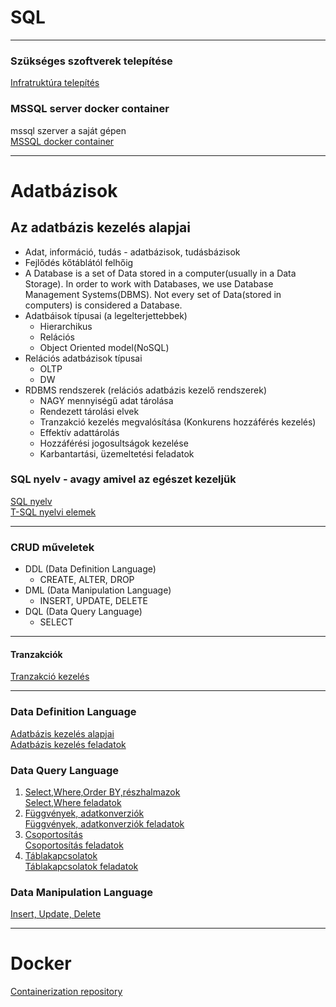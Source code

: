 # SQL  
---  
### Szükséges szoftverek telepítése  
[Infratruktúra telepítés](./00-Infrastruktura.md)  

### MSSQL server docker container  
mssql szerver a saját gépen   
[MSSQL docker container](./mssqldocker.md)  

--- 

# Adatbázisok 

## Az adatbázis kezelés alapjai  
- Adat, információ, tudás - adatbázisok, tudásbázisok  
- Fejlődés kőtáblától felhőig  
- A Database is a set of Data stored in a computer(usually in a Data Storage). In order to work with Databases, we use Database Management Systems(DBMS). Not every set of Data(stored in computers) is considered a Database.  
- Adatbáisok típusai (a legelterjettebbek)  
    * Hierarchikus  
    * Relációs   
    * Object Oriented model(NoSQL)  
- Relációs adatbázisok típusai  
    * OLTP  
    * DW   
- RDBMS rendszerek (relációs adatbázis kezelő rendszerek)
    * NAGY mennyiségű adat tárolása
    * Rendezett tárolási elvek
    * Tranzakció kezelés megvalósítása (Konkurens hozzáférés kezelés)
    * Effektív adattárolás
    * Hozzáférési jogosultságok kezelése
    * Karbantartási, üzemeltetési feladatok 

### SQL nyelv - avagy amivel az egészet kezeljük
[SQL nyelv](https://e-learning.training360.com/courses/take/1bevezetes-az-sql-server-hasznalataba/lessons/10708968-a-t-sql-nyelvek)  
[T-SQL nyelvi elemek](https://e-learning.training360.com/courses/take/1bevezetes-az-sql-server-hasznalataba/lessons/10709002-a-t-sql-fontosabb-nyelvi-elemei)

---   

### CRUD műveletek
* DDL (Data Definition Language)
    - CREATE, ALTER, DROP
* DML (Data Manipulation Language)
    - INSERT, UPDATE, DELETE
* DQL (Data Query Language)
    - SELECT

---  

#### Tranzakciók
[Tranzakció kezelés](./03-transactions.md)  

---  

### Data Definition Language
[Adatbázis kezelés alapjai](./01-Adatbazis.md)  
[Adatbázis kezelés feladatok](./exercises/01-Adatbazis-feladatok.md)       

### Data Query Language
1. [Select,Where,Order BY,részhalmazok](./02-dql1-select-where.md)  
    [Select,Where feladatok](./exercises/02-dql1-select-where-feladatok.md)  
2. [Függvények, adatkonverziók](./02-dql2-functions.md)  
    [Függvények, adatkonverziók feladatok](./exercises/02-dql2-functions-feladatok.md)  
3. [Csoportosítás](./02-dql3-groupby.md)  
    [Csoportosítás feladatok](./exercises/02-dql3-groupby-feladatok_3.md)  
4. [Táblakapcsolatok](./02-dql4-join.md)  
    [Táblakapcsolatok feladatok](./exercises/02-dql4-join-feladatok.md)  

### Data Manipulation Language
[Insert, Update, Delete](./04-dml1-insert-update-delete.md)  

---  

# Docker
[Containerization repository](https://github.com/Progmaster-Bootcamp-2022-CSharp/Containerization)  